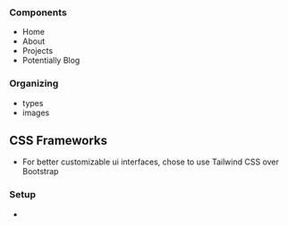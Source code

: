 ### Components
- Home
- About
- Projects
- Potentially Blog

### Organizing 
- types 
- images


## CSS Frameworks
- For better customizable ui interfaces, chose to use Tailwind CSS over Bootstrap
### Setup
- 

